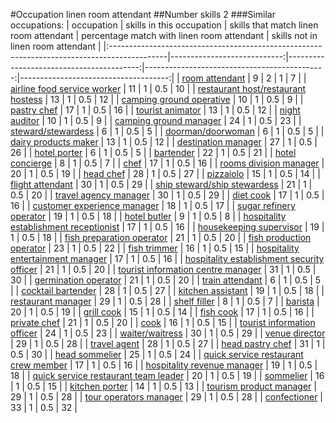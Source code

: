 #Occupation linen room attendant
##Number skills 2
###Similar occupations:
| occupation                                                                                  |   skills in this occupation |   skills that match linen room attendant |   percentage match with linen room attendant |   skills not in linen room attendant |
|:--------------------------------------------------------------------------------------------|----------------------------:|-----------------------------------------:|---------------------------------------------:|-------------------------------------:|
| [room attendant](room_attendant.md)                                                         |                           9 |                                        2 |                                          1   |                                    7 |
| [airline food service worker](airline_food_service_worker.md)                               |                          11 |                                        1 |                                          0.5 |                                   10 |
| [restaurant host/restaurant hostess](restaurant_host-restaurant_hostess.md)                 |                          13 |                                        1 |                                          0.5 |                                   12 |
| [camping ground operative](camping_ground_operative.md)                                     |                          10 |                                        1 |                                          0.5 |                                    9 |
| [pastry chef](pastry_chef.md)                                                               |                          17 |                                        1 |                                          0.5 |                                   16 |
| [tourist animator](tourist_animator.md)                                                     |                          13 |                                        1 |                                          0.5 |                                   12 |
| [night auditor](night_auditor.md)                                                           |                          10 |                                        1 |                                          0.5 |                                    9 |
| [camping ground manager](camping_ground_manager.md)                                         |                          24 |                                        1 |                                          0.5 |                                   23 |
| [steward/stewardess](steward-stewardess.md)                                                 |                           6 |                                        1 |                                          0.5 |                                    5 |
| [doorman/doorwoman](doorman-doorwoman.md)                                                   |                           6 |                                        1 |                                          0.5 |                                    5 |
| [dairy products maker](dairy_products_maker.md)                                             |                          13 |                                        1 |                                          0.5 |                                   12 |
| [destination manager](destination_manager.md)                                               |                          27 |                                        1 |                                          0.5 |                                   26 |
| [hotel porter](hotel_porter.md)                                                             |                           6 |                                        1 |                                          0.5 |                                    5 |
| [bartender](bartender.md)                                                                   |                          22 |                                        1 |                                          0.5 |                                   21 |
| [hotel concierge](hotel_concierge.md)                                                       |                           8 |                                        1 |                                          0.5 |                                    7 |
| [chef](chef.md)                                                                             |                          17 |                                        1 |                                          0.5 |                                   16 |
| [rooms division manager](rooms_division_manager.md)                                         |                          20 |                                        1 |                                          0.5 |                                   19 |
| [head chef](head_chef.md)                                                                   |                          28 |                                        1 |                                          0.5 |                                   27 |
| [pizzaiolo](pizzaiolo.md)                                                                   |                          15 |                                        1 |                                          0.5 |                                   14 |
| [flight attendant](flight_attendant.md)                                                     |                          30 |                                        1 |                                          0.5 |                                   29 |
| [ship steward/ship stewardess](ship_steward-ship_stewardess.md)                             |                          21 |                                        1 |                                          0.5 |                                   20 |
| [travel agency manager](travel_agency_manager.md)                                           |                          30 |                                        1 |                                          0.5 |                                   29 |
| [diet cook](diet_cook.md)                                                                   |                          17 |                                        1 |                                          0.5 |                                   16 |
| [customer experience manager](customer_experience_manager.md)                               |                          18 |                                        1 |                                          0.5 |                                   17 |
| [sugar refinery operator](sugar_refinery_operator.md)                                       |                          19 |                                        1 |                                          0.5 |                                   18 |
| [hotel butler](hotel_butler.md)                                                             |                           9 |                                        1 |                                          0.5 |                                    8 |
| [hospitality establishment receptionist](hospitality_establishment_receptionist.md)         |                          17 |                                        1 |                                          0.5 |                                   16 |
| [housekeeping supervisor](housekeeping_supervisor.md)                                       |                          19 |                                        1 |                                          0.5 |                                   18 |
| [fish preparation operator](fish_preparation_operator.md)                                   |                          21 |                                        1 |                                          0.5 |                                   20 |
| [fish production operator](fish_production_operator.md)                                     |                          23 |                                        1 |                                          0.5 |                                   22 |
| [fish trimmer](fish_trimmer.md)                                                             |                          16 |                                        1 |                                          0.5 |                                   15 |
| [hospitality entertainment manager](hospitality_entertainment_manager.md)                   |                          17 |                                        1 |                                          0.5 |                                   16 |
| [hospitality establishment security officer](hospitality_establishment_security_officer.md) |                          21 |                                        1 |                                          0.5 |                                   20 |
| [tourist information centre manager](tourist_information_centre_manager.md)                 |                          31 |                                        1 |                                          0.5 |                                   30 |
| [germination operator](germination_operator.md)                                             |                          21 |                                        1 |                                          0.5 |                                   20 |
| [train attendant](train_attendant.md)                                                       |                           6 |                                        1 |                                          0.5 |                                    5 |
| [cocktail bartender](cocktail_bartender.md)                                                 |                          28 |                                        1 |                                          0.5 |                                   27 |
| [kitchen assistant](kitchen_assistant.md)                                                   |                          19 |                                        1 |                                          0.5 |                                   18 |
| [restaurant manager](restaurant_manager.md)                                                 |                          29 |                                        1 |                                          0.5 |                                   28 |
| [shelf filler](shelf_filler.md)                                                             |                           8 |                                        1 |                                          0.5 |                                    7 |
| [barista](barista.md)                                                                       |                          20 |                                        1 |                                          0.5 |                                   19 |
| [grill cook](grill_cook.md)                                                                 |                          15 |                                        1 |                                          0.5 |                                   14 |
| [fish cook](fish_cook.md)                                                                   |                          17 |                                        1 |                                          0.5 |                                   16 |
| [private chef](private_chef.md)                                                             |                          21 |                                        1 |                                          0.5 |                                   20 |
| [cook](cook.md)                                                                             |                          16 |                                        1 |                                          0.5 |                                   15 |
| [tourist information officer](tourist_information_officer.md)                               |                          24 |                                        1 |                                          0.5 |                                   23 |
| [waiter/waitress](waiter-waitress.md)                                                       |                          30 |                                        1 |                                          0.5 |                                   29 |
| [venue director](venue_director.md)                                                         |                          29 |                                        1 |                                          0.5 |                                   28 |
| [travel agent](travel_agent.md)                                                             |                          28 |                                        1 |                                          0.5 |                                   27 |
| [head pastry chef](head_pastry_chef.md)                                                     |                          31 |                                        1 |                                          0.5 |                                   30 |
| [head sommelier](head_sommelier.md)                                                         |                          25 |                                        1 |                                          0.5 |                                   24 |
| [quick service restaurant crew member](quick_service_restaurant_crew_member.md)             |                          17 |                                        1 |                                          0.5 |                                   16 |
| [hospitality revenue manager](hospitality_revenue_manager.md)                               |                          19 |                                        1 |                                          0.5 |                                   18 |
| [quick service restaurant team leader](quick_service_restaurant_team_leader.md)             |                          20 |                                        1 |                                          0.5 |                                   19 |
| [sommelier](sommelier.md)                                                                   |                          16 |                                        1 |                                          0.5 |                                   15 |
| [kitchen porter](kitchen_porter.md)                                                         |                          14 |                                        1 |                                          0.5 |                                   13 |
| [tourism product manager](tourism_product_manager.md)                                       |                          29 |                                        1 |                                          0.5 |                                   28 |
| [tour operators manager](tour_operators_manager.md)                                         |                          29 |                                        1 |                                          0.5 |                                   28 |
| [confectioner](confectioner.md)                                                             |                          33 |                                        1 |                                          0.5 |                                   32 |
